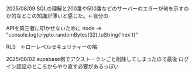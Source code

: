 




2025/08/09
SQLの理解と200番や500番などのサーバーのエラーが何を示すのか的なとこの知識が薄いと感じた。←自分の

APIを第三者に叩かせないために
node -e "console.log(crypto.randomBytes(32).toString('hex'))"

RLS　←ローレベルセキュリティーの略

2025/08/02
supabase側でアクストークンごと削除してしまったので最後
ログイン認証のところからやり直す必要があるっぽい
